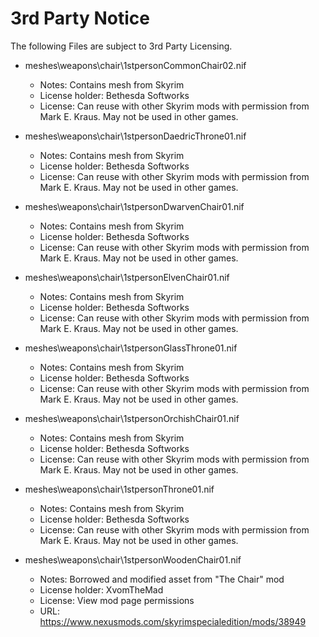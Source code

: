 # 3rd Party Notice

The following Files are subject to 3rd Party Licensing.

* meshes\weapons\chair\1stpersonCommonChair02.nif
  * Notes: Contains mesh from Skyrim
  * License holder: Bethesda Softworks
  * License: Can reuse with other Skyrim mods with permission from Mark E. Kraus. May not be used in other games.
  
* meshes\weapons\chair\1stpersonDaedricThrone01.nif
  * Notes: Contains mesh from Skyrim
  * License holder: Bethesda Softworks
  * License: Can reuse with other Skyrim mods with permission from Mark E. Kraus. May not be used in other games.

* meshes\weapons\chair\1stpersonDwarvenChair01.nif
  * Notes: Contains mesh from Skyrim
  * License holder: Bethesda Softworks
  * License: Can reuse with other Skyrim mods with permission from Mark E. Kraus. May not be used in other games.

* meshes\weapons\chair\1stpersonElvenChair01.nif
  * Notes: Contains mesh from Skyrim
  * License holder: Bethesda Softworks
  * License: Can reuse with other Skyrim mods with permission from Mark E. Kraus. May not be used in other games.

* meshes\weapons\chair\1stpersonGlassThrone01.nif
  * Notes: Contains mesh from Skyrim
  * License holder: Bethesda Softworks
  * License: Can reuse with other Skyrim mods with permission from Mark E. Kraus. May not be used in other games.

* meshes\weapons\chair\1stpersonOrchishChair01.nif
  * Notes: Contains mesh from Skyrim
  * License holder: Bethesda Softworks
  * License: Can reuse with other Skyrim mods with permission from Mark E. Kraus. May not be used in other games.

* meshes\weapons\chair\1stpersonThrone01.nif
  * Notes: Contains mesh from Skyrim
  * License holder: Bethesda Softworks
  * License: Can reuse with other Skyrim mods with permission from Mark E. Kraus. May not be used in other games.

* meshes\weapons\chair\1stpersonWoodenChair01.nif
  * Notes: Borrowed and modified asset from "The Chair" mod
  * License holder: XvomTheMad
  * License: View mod page permissions
  * URL: https://www.nexusmods.com/skyrimspecialedition/mods/38949